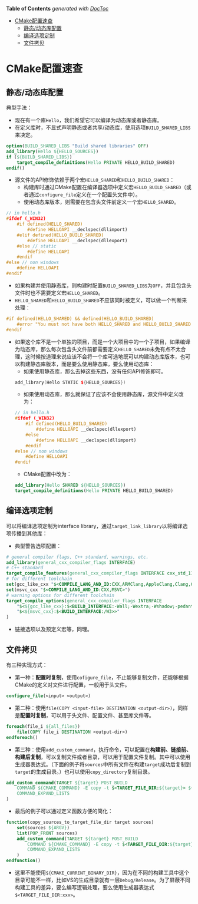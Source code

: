 <!-- START doctoc generated TOC please keep comment here to allow auto update -->
<!-- DON'T EDIT THIS SECTION, INSTEAD RE-RUN doctoc TO UPDATE -->
**Table of Contents**  *generated with [DocToc](https://github.com/thlorenz/doctoc)*

- [CMake配置速查](#cmake%E9%85%8D%E7%BD%AE%E9%80%9F%E6%9F%A5)
  - [静态/动态库配置](#%E9%9D%99%E6%80%81%E5%8A%A8%E6%80%81%E5%BA%93%E9%85%8D%E7%BD%AE)
  - [编译选项定制](#%E7%BC%96%E8%AF%91%E9%80%89%E9%A1%B9%E5%AE%9A%E5%88%B6)
  - [文件拷贝](#%E6%96%87%E4%BB%B6%E6%8B%B7%E8%B4%9D)

<!-- END doctoc generated TOC please keep comment here to allow auto update -->

# CMake配置速查

## 静态/动态库配置

典型手法：
- 现在有一个库`Hello`，我们希望它可以编译为动态库或者静态库。
- 在定义库时，不显式声明静态或者共享/动态库，使用选项`BUILD_SHARED_LIBS`来决定。
```CMake
option(BUILD_SHARED_LIBS "Build shared libraries" OFF)
add_library(Hello ${HELLO_SOURCES})
if (${BUILD_SHARED_LIBS})
    target_compile_definitions(Hello PRIVATE HELLO_BUILD_SHARED)
endif()
```
- 源文件的API修饰依赖于两个宏`HELLO_SHARED`和`HELLO_BUILD_SHARED`：
  - 构建库时通过CMake配置在编译器选项中定义宏`HELLO_BUILD_SHARED`（或者通过`configure_file`定义在一个配置头文件中）。
  - 使用动态库版本，则需要在包含头文件前定义一个宏`HELLO_SHARED`。
```C++
// in hello.h
#ifdef (_WIN32)
    #if defined(HELLO_SHARED)
        #define HELLOAPI __declspec(dllimport)
    #elif defined(HELLO_BUILD_SHARED)
        #define HELLOAPI __declspec(dllexport)
    #else // static
        #define HELLOAPI
    #endif
#else // non windows
    #define HELLOAPI
#endif
```
- 如果构建并使用静态库，则构建时配置`BUILD_SHARED_LIBS`为`OFF`，并且包含头文件时也不需要定义宏`HELLO_SHARED`。
- `HELLO_SHARED`和`HELLO_BUILD_SHARED`不应该同时被定义，可以做一个判断来处理：
```C++
#if defined(HELLO_SHARED) && defined(HELLO_BUILD_SHARED)
    #error "You must not have both HELLO_SHARED and HELLO_BUILD_SHARED defined"
#endif
```
- 如果这个库不是一个单独的项目，而是一个大项目中的一个子项目，如果编译为动态库，那么每次包含头文件前都需要定义`HELLO_SHARED`未免有点不太合理，这时候按道理来说应该不会将一个库可选地既可以构建动态库版本，也可以构建静态库版本，而是要么使用静态库，要么使用动态库：
  - 如果使用静态库，那么去掉这些东西，没有任何API修饰即可。
  ```C++
  add_library(Hello STATIC ${HELLO_SOURCES})
  ```
  - 如果使用动态库，那么就保证了应该不会使用静态库，源文件中定义改为：
  ```C++
  // in hello.h
  #ifdef (_WIN32)
      #if defined(HELLO_BUILD_SHARED)
          #define HELLOAPI __declspec(dllexport)
      #else
          #define HELLOAPI __declspec(dllimport)
      #endif
  #else // non windows
      #define HELLOAPI
  #endif
  ```
  - CMake配置中改为：
  ```CMake
  add_library(Hello SHARED ${HELLO_SOURCES})
  target_compile_definitions(Hello PRIVATE HELLO_BUILD_SHARED)
  ```

## 编译选项定制

可以将编译选项定制为interface library，通过`target_link_library`以将编译选项传播到其他库：
- 典型警告选项配置：
```CMake
# general compiler flags, C++ standard, warnings, etc.
add_library(general_cxx_compiler_flags INTERFACE)
# C++ standard
target_compile_features(general_cxx_compiler_flags INTERFACE cxx_std_11)
# for different toolchain
set(gcc_like_cxx "$<COMPILE_LANG_AND_ID:CXX,ARMClang,AppleClang,Clang,GNU,LCC>")
set(msvc_cxx "$<COMPILE_LANG_AND_ID:CXX,MSVC>")
# warning options for different toolchain
target_compile_options(general_cxx_compiler_flags INTERFACE
    "$<${gcc_like_cxx}:$<BUILD_INTERFACE:-Wall;-Wextra;-Wshadow;-pedantic-errors;-Wformat=2;-Wno-unused-parameter>>"
    "$<${msvc_cxx}:$<BUILD_INTERFACE:/W3>>"
)
```
- 链接选项以及预定义宏等，同理。

## 文件拷贝

有三种实现方式：
- 第一种：**配置时复制**，使用`cofigure_file`，不止能够复制文件，还能够根据CMake的定义对文件进行配置，一般用于头文件。
```CMake
configure_file(<input> <output>)
```
- 第二种：使用`file(COPY <input-file> DESTINATION <output-dir>)`，同样是**配置时复制**，可以用于头文件、配置文件、甚至库文件等。
```CMake
foreach(file_i ${all_files})
    file(COPY file_i DESTINATION <output-dir>)
endforeach()
```
- 第三种：使用`add_custom_command`，执行命令，可以配置在**构建前、链接前、构建后复制**，可以复制文件或者目录，可以用于配置文件复制。其中可以使用生成器表达式。（下面的例子将`sources`中所有文件在构建`target`成功后复制到`target`的生成目录。）也可以使用`copy_directory`复制目录。
```CMake
add_custom_command(TARGET ${target} POST_BUILD
    COMMAND ${CMAKE_COMMAND} -E copy -t $<TARGET_FILE_DIR:${target}> ${sources}
    COMMAND_EXPAND_LISTS
)
```
- 最后的例子可以通过定义函数方便的简化：
```CMake
function(copy_sources_to_target_file_dir target sources)
    set(sources ${ARGV})
    list(POP_FRONT sources)
    add_custom_command(TARGET ${target} POST_BUILD
        COMMAND ${CMAKE_COMMAND} -E copy -t $<TARGET_FILE_DIR:${target}> ${sources}
        COMMAND_EXPAND_LISTS
    )
endfunction()
```
- 这里不能使用`${CMAKE_CURRENT_BINARY_DIR}`，因为在不同的构建工具中这个目录可能不一样，比如VS的生成目录就有一层`Debug/Release`。为了屏蔽不同构建工具的差异，要么编写逻辑处理，要么使用生成器表达式`$<TARGET_FILE_DIR:xxx>`。